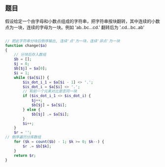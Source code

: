 ## 题目

假设给定一个由字母和小数点组成的字符串，把字符串按块翻转，其中连续的小数点为一块，连续的字母为一块。例如 'ab..bc...cd.' 翻转后为 '.cd...bc..ab'

```php

// 把此字符串分块后倒序输出, 连续'点'为一块，连续'非点'为一块
function change($a)
{
    // 分块后存入数组
    $b = [];
    $j = 0;
    $b[$j] = $a[0];
    $i = 1;
    while ($a[$i]) {
        $is_dot_i_1 = $a[$i - 1] <> '.';
        $is_dot_i = $a[$i] <> '.';
        // 和前一个元素对比是否同一块
        if ($is_dot_i_1 <> $is_dot_i) {
            $j++;
            $b[$j] = $a[$i];
        } else {
            $b[$j] .= $a[$i];
        }
        $i++;
    }
    $r = '';
// 倒序遍历分库数组
    for ($k = count($b) - 1; $k >= 0; $k--) {
        $r .= $b[$k];
    }
    return $r;
}
```

